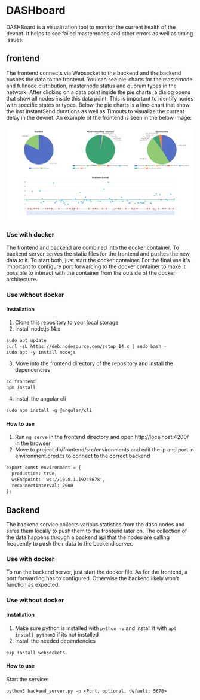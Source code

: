 # DASHboard

DASHBoard is a visualization tool to monitor the current health of the devnet. It helps to see failed masternodes and other errors as well as timing issues.

## frontend

The frontend connects via Websocket to the backend and the backend pushes the data to the frontend. You can see pie-charts for the masternode and fullnode distribution, masternode status and quorum types in the network. After clicking on a data point inside the pie charts, a dialog opens that show all nodes inside this data point. This is important to identify nodes with specific states or types. Below the pie charts is a line-chart that show the last InstantSend durations as well as Timouts to visualize the current delay in the devnet. An example of the frontend is seen in the below image:

![Frontend example](./images/frontend_example.png)

### Use with docker

The frontend and backend are combined into the docker container. To backend server serves the static files for the frontend and pushes the new data to it. To start both, just start the docker container. For the final use it's important to configure port forwarding to the docker container to make it possible to interact with the container from the outside of the docker architecture.

### Use without docker

#### Installation

1. Clone this repository to your local storage
2. Install node.js 14.x
```
sudo apt update
curl -sL https://deb.nodesource.com/setup_14.x | sudo bash -
sudo apt -y install nodejs
```
3. Move into the frontend directory of the repository and install the dependencies
```
cd frontend
npm install
```
4. Install the angular cli
```
sudo npm install -g @angular/cli
```

#### How to use

1. Run `ng serve` in the frontend directory and open http://localhost:4200/ in the browser
2. Move to project dir/frontend/src/environments and edit the ip and port in environment.prod.ts to connect to the correct backend
```
export const environment = {
  production: true,
  wsEndpoint: 'ws://10.0.1.192:5678',
  reconnectInterval: 2000
}; 
```
## Backend

The backend service collects various statistics from the dash nodes and safes them locally to push them to the frontend later on. The collection of the data happens through a backend api that the nodes are calling frequently to push their data to the backend server.

### Use with docker

To run the backend server, just start the docker file. As for the frontend, a port forwarding has to configured. Otherwise the backend likely won't function as expected.

### Use without docker

#### Installation

1. Make sure python is installed with `python -v` and install it with `apt install python3` if its not installed
2. Install the needed dependencies

  `pip install websockets`

#### How to use

Start the service: 
```
python3 backend_server.py -p <Port, optional, default: 5678>
```
